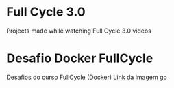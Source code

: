 # Full Cycle 3.0
Projects made while watching Full Cycle 3.0 videos

# Desafio Docker FullCycle

Desafios do curso FullCycle (Docker)
[Link da imagem go]([https://hub.docker.com/repository/docker/victhorsuzart/fullcycle/general])
